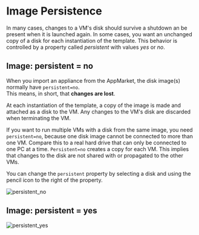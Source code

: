 # Image Persistence

In many cases, changes to a VM's disk should survive a shutdown an be present when it is launched again.
In some cases, you want an unchanged copy of a disk for each instantiation of the template. This behavior is controlled by a property called _persistent_ with values _yes_ or _no_.

## Image: persistent = no

When you import an appliance from the AppMarket, the disk image(s) normally have `persistent=no`.  
This means, in short, that __changes are lost__.

At each instantiation of the template, a copy of the image is made and attached as a disk to the VM. Any changes to the VM's disk are discarded when terminating the VM.

If you want to run multiple VMs with a disk from the same image, you need `persistent=no`, because one disk image cannot be connected to more than one VM. Compare this to a real hard drive that can only be connected to one PC at a time. `Persistent=no` creates a copy for each VM. This implies that changes to the disk are not shared with or propagated to the other VMs.

You can change the `persistent` property by selecting a disk and using the pencil icon to the right of the property.

![persistent_no](https://doc.hpccloud.surfsara.nl/oortdoc/docs/uploads/707dc6b9bad33fa149319adc1dd46548/persistent_no.png)

## Image: persistent = yes

![persistent_yes](https://doc.hpccloud.surfsara.nl/oortdoc/docs/uploads/1608055fdce0fe9e41cc10176dbb9554/persistent_yes.png)

